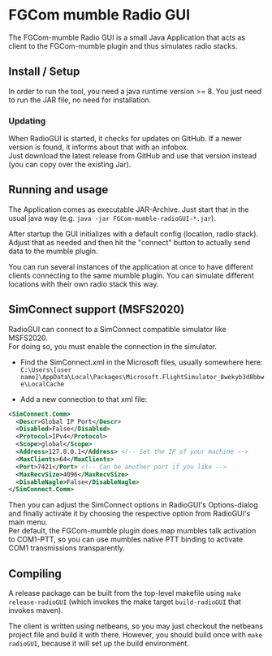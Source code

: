 FGCom mumble Radio GUI
===================================

The FGCom-mumble Radio GUI is a small Java Application that acts as client to the FGCom-mumble plugin and thus simulates radio stacks.


Install / Setup
----------------
In order to run the tool, you need a java runtime version >= 8. You just need to run the JAR file, no need for installation.

### Updating
When RadioGUI is started, it checks for updates on GitHub. If a newer version is found, it informs about that with an infobox.  
Just download the latest release from GitHub and use that version instead (you can copy over the existing Jar).


Running and usage
-----------------
The Application comes as executable JAR-Archive. Just start that in the usual java way (e.g. `java -jar FGCom-mumble-radioGUI-*.jar`).

After startup the GUI initializes with a default config (location, radio stack). Adjust that as needed and then hit the "connect" button to actually send data to the mumble plugin.

You can run several instances of the application at once to have different clients connecting to the same mumble plugin. You can simulate different locations with their own radio stack this way.


SimConnect support (MSFS2020)
-----------------------------
RadioGUI can connect to a SimConnect compatible simulator like MSFS2020.  
For doing so, you must enable the connection in the simulator.

- Find the SimConnect.xml in the Microsoft files, usually somewhere here:
`C:\Users\[user name]\AppData\Local\Packages\Microsoft.FlightSimulator_8wekyb3d8bbwe\LocalCache`

- Add a new connection to that xml file:
```xml
<SimConnect.Comm>
  <Descr>Global IP Port</Descr>
  <Disabled>False</Disabled>
  <Protocol>IPv4</Protocol>
  <Scope>global</Scope>
  <Address>127.0.0.1</Address> <!-- Set the IP of your machine -->
  <MaxClients>64</MaxClients>
  <Port>7421</Port> <!-- Can be another port if you like -->
  <MaxRecvSize>4096</MaxRecvSize>
  <DisableNagle>False</DisableNagle>
</SimConnect.Comm> 
```

Then you can adjust the SimConnect options in RadioGUI's Options-dialog and finally activate it by choosing the respective option from RadioGUI's main menu.  
Per default, the FGCom-mumble plugin does map mumbles talk activation to COM1-PTT, so you can use mumbles native PTT binding to activate COM1 transmissions transparently.


Compiling
-----------------
A release package can be built from the top-level makefile using `make release-radioGUI` (which invokes the make target `build-radioGUI` that invokes maven).

The client is written using netbeans, so you may just checkout the netbeans project file and build it with there. However, you should build once with `make radioGUI`, because it will set up the build environment.

